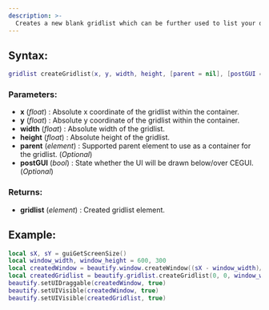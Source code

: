```yaml
---
description: >-
  Creates a new blank gridlist which can be further used to list your datas.
---
```


## **Syntax:**

```lua
gridlist createGridlist(x, y, width, height, [parent = nil], [postGUI = false])
```

### **Parameters:**

* **x** \(_float_\) : Absolute x coordinate of the gridlist within the container.
* **y** \(_float_\) : Absolute y coordinate of the gridlist within the container.
* **width** \(_float_\) : Absolute width of the gridlist.
* **height** \(_float_\) : Absolute height of the gridlist.
* **parent** \(_element_\) : Supported parent element to use as a container for the gridlist. \(_Optional_\)
* **postGUI** \(_bool_\) : State whether the UI will be drawn below/over CEGUI. \(_Optional_\)

### **Returns:**

* **gridlist** \(_element_\) : Created gridlist element.

## **Example:**

```lua
local sX, sY = guiGetScreenSize()
local window_width, window_height = 600, 300
local createdWindow = beautify.window.createWindow((sX - window_width)/2, (sY - window_height)/2, window_width, window_height, "Window #1", nil, false)
local createdGridlist = beautify.gridlist.createGridlist(0, 0, window_width, window_height, createdWindow, false)
beautify.setUIDraggable(createdWindow, true)
beautify.setUIVisible(createdWindow, true)
beautify.setUIVisible(createdGridlist, true)
```